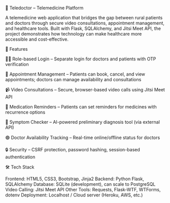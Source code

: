 🏥 Teledoctor – Telemedicine Platform

A telemedicine web application that bridges the gap between rural patients and doctors through secure video consultations, appointment management, and healthcare tools. Built with Flask, SQLAlchemy, and Jitsi Meet API, the project demonstrates how technology can make healthcare more accessible and cost-effective.

🚀 Features

👨‍⚕️ Role-based Login – Separate login for doctors and patients with OTP verification

📅 Appointment Management – Patients can book, cancel, and view appointments; doctors can manage availability and consultations

📹 Video Consultations – Secure, browser-based video calls using Jitsi Meet API

💊 Medication Reminders – Patients can set reminders for medicines with recurrence options

🤖 Symptom Checker – AI-powered preliminary diagnosis tool (via external API)

🟢 Doctor Availability Tracking – Real-time online/offline status for doctors

🔒 Security – CSRF protection, password hashing, session-based authentication

🛠️ Tech Stack

Frontend: HTML5, CSS3, Bootstrap, Jinja2
Backend: Python Flask, SQLAlchemy
Database: SQLite (development), can scale to PostgreSQL
Video Calling: Jitsi Meet API
Other Tools: Requests, Flask-WTF, WTForms, dotenv
Deployment: Localhost / Cloud server (Heroku, AWS, etc.)
